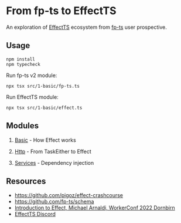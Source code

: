 # From fp-ts to EffectTS

An exploration of [EffectTS](https://github.com/Effect-TS/) ecosystem from [fp-ts](https://github.com/gcanti/fp-ts) user prospective.

## Usage

```shell
npm install
npm typecheck
```

Run fp-ts v2 module:

```shell
npx tsx src/1-basic/fp-ts.ts
```

Run EffectTS module:

```shell
npx tsx src/1-basic/effect.ts
```

## Modules

1. [Basic](./src/1-basic/) - How Effect works
2. [Http](./src/2-http/) - From TaskEither to Effect

3. [Services](./src/3-services/) - Dependency injection

## Resources

-   https://github.com/pigoz/effect-crashcourse
-   https://github.com/fp-ts/schema
-   [Introduction to Effect, Michael Arnaldi, WorkerConf 2022 Dornbirn](https://www.youtube.com/watch?v=zrNr3JVUc8I)
-   [EffectTS Discord](https://discord.gg/RVZKYxWfAJ)
